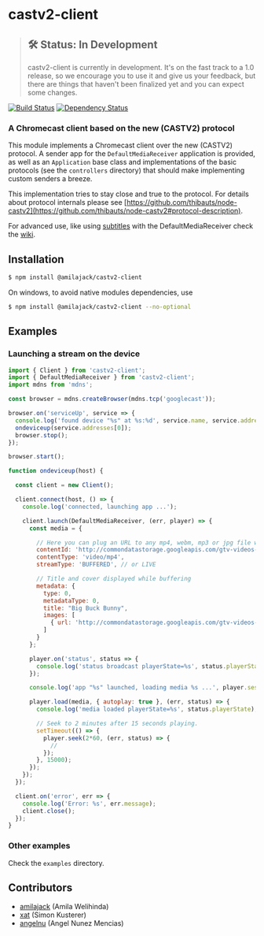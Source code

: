 castv2-client
=============

> ## 🛠 Status: In Development
> castv2-client is currently in development. It's on the fast track to a 1.0 release, so we encourage you to use it and give us your feedback, but there are things that haven't been finalized yet and you can expect some changes.

[![Build Status](https://dev.azure.com/amilajack/amilajack/_apis/build/status/amilajack.castv2-client?branchName=master)](https://dev.azure.com/amilajack/amilajack/_build/latest?definitionId=10&branchName=master)
[![Dependency Status](https://img.shields.io/david/amilajack/castv2-client.svg)](https://david-dm.org/amilajack/castv2-client)

### A Chromecast client based on the new (CASTV2) protocol

This module implements a Chromecast client over the new (CASTV2) protocol. A sender app for the `DefaultMediaReceiver` application is provided, as well as an `Application` base class and implementations of the basic protocols (see the `controllers` directory) that should make implementing custom senders a breeze.

This implementation tries to stay close and true to the protocol. For details about protocol internals please see [https://github.com/thibauts/node-castv2](https://github.com/thibauts/node-castv2#protocol-description).

For advanced use, like using [subtitles](https://github.com/thibauts/node-castv2-client/wiki/How-to-use-subtitles-with-the-DefaultMediaReceiver-app) with the DefaultMediaReceiver check the [wiki](https://github.com/thibauts/node-castv2-client/wiki).

Installation
------------

``` bash
$ npm install @amilajack/castv2-client
```

On windows, to avoid native modules dependencies, use

``` bash
$ npm install @amilajack/castv2-client --no-optional
```

Examples
--------

### Launching a stream on the device

```javascript
import { Client } from 'castv2-client';
import { DefaultMediaReceiver } from 'castv2-client';
import mdns from 'mdns';

const browser = mdns.createBrowser(mdns.tcp('googlecast'));

browser.on('serviceUp', service => {
  console.log('found device "%s" at %s:%d', service.name, service.addresses[0], service.port);
  ondeviceup(service.addresses[0]);
  browser.stop();
});

browser.start();

function ondeviceup(host) {

  const client = new Client();

  client.connect(host, () => {
    console.log('connected, launching app ...');

    client.launch(DefaultMediaReceiver, (err, player) => {
      const media = {

      	// Here you can plug an URL to any mp4, webm, mp3 or jpg file with the proper contentType.
        contentId: 'http://commondatastorage.googleapis.com/gtv-videos-bucket/big_buck_bunny_1080p.mp4',
        contentType: 'video/mp4',
        streamType: 'BUFFERED', // or LIVE

        // Title and cover displayed while buffering
        metadata: {
          type: 0,
          metadataType: 0,
          title: "Big Buck Bunny",
          images: [
            { url: 'http://commondatastorage.googleapis.com/gtv-videos-bucket/sample/images/BigBuckBunny.jpg' }
          ]
        }
      };

      player.on('status', status => {
        console.log('status broadcast playerState=%s', status.playerState);
      });

      console.log('app "%s" launched, loading media %s ...', player.session.displayName, media.contentId);

      player.load(media, { autoplay: true }, (err, status) => {
        console.log('media loaded playerState=%s', status.playerState);

        // Seek to 2 minutes after 15 seconds playing.
        setTimeout(() => {
          player.seek(2*60, (err, status) => {
            //
          });
        }, 15000);
      });
    });
  });

  client.on('error', err => {
    console.log('Error: %s', err.message);
    client.close();
  });
}
```

### Other examples

Check the `examples` directory.


Contributors
------------

* [amilajack](https://github.com/amilajack) (Amila Welihinda)
* [xat](https://github.com/xat) (Simon Kusterer)
* [angelnu](https://github.com/angelnu) (Angel Nunez Mencias)
